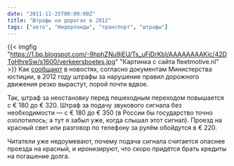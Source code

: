 ```yaml
---
date: "2011-11-25T00:00:00Z"
title: "Штрафы на дорогах в 2012"
tags: ["авто", "Нидерланды", "транспорт", "штрафы"]
---
```


{{< imgfig "https://1.bp.blogspot.com/-9hphZNu9iEU/Ts_uFiDrKbI/AAAAAAAAKic/42DToHhreSw/s1600/verkeersboetes.jpg" "Картинка с сайта fleetmotive.nl" >}}
Как [сообщают](http://www.dutchnews.nl/news/archives/2011/11/traffic_fines_go_up_sharply_ne.php) в новостях, согласно документам Министерства юстиции, в 2012 году штрафы за нарушение правил дорожного движения резко вырастут, порой почти вдвое.

<!--more-->

Так, штраф за неостановку перед пешеходным переходом повышается с € 180 до € 320. Штраф за подачу звукового сигнала без необходимости — с € 180 до € 350 (в России бы государство точно озолотилось; а тут я забыл уже, когда слышал этот сигнал). Проезд на красный свет или разговор по телефону за рулём обойдутся в € 220.

Читатели уже недоумевают, почему подача сигнала считается опаснее проезда на красный, и иронизируют, что скоро придётся брать кредиты на погашение долга.
